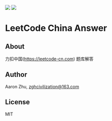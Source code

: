 ![](https://img.shields.io/badge/License-MIT-blueviolet)
![](https://img.shields.io/badge/Language-Java-brightgreen)


# LeetCode China Answer

## About
力扣中国(https://leetcode-cn.com) 题库解答

## Author
Aaron Zhu, zghcivilization@163.com

## License
MIT